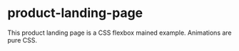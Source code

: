 # product-landing-page
This product landing page is a CSS flexbox mained example.
Animations are pure CSS.
